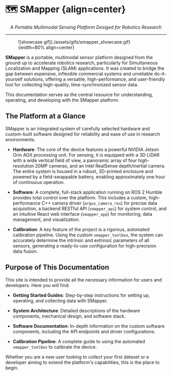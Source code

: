 # 🗺️ SMapper {align=center}

<p align="center"><i>A Portable Multimodal Sensing Platform Desiged for Robotics Research</i></p>

---

<figure markdown="1">
![showcase gif](./assets/gifs/smapper_showcase.gif){width=80% align=center}
</figure>

**SMapper** is a portable, multimodal sensor platform designed from the ground up
to accelerate robotics research, particularly for Simultaneous Localization and Mapping (SLAM) applications.
It was created to bridge the gap between expensive, inflexible commercial systems
and unreliable do-it-yourself solutions, offering a versatile, high-performance,
and user-friendly tool for collecting high-quality, time-synchronized sensor data.

This documentation serves as the central resource for understanding, operating, and developing with the SMapper platform.

## The Platform at a Glance

SMapper is an integrated system of carefully selected hardware and custom-built software
designed for reliability and ease of use in research environments.

- **Hardware**: The core of the device features a powerful NVIDIA Jetson Orin AGX processing unit.
  For sensing, it is equipped with a 3D LiDAR with a wide vertical field of view,
  a panoramic array of four high-resolution 20MP cameras, and an Intel RealSense depth/inertial camera.
  The entire system is housed in a robust, 3D-printed enclosure and powered by a field-swappable battery,
  enabling approximately one hour of continuous operation.

- **Software**: A complete, full-stack application running on ROS 2 Humble provides
  total control over the platform. This includes a custom, high-performance C++ camera driver (`argus_camera_ros`)
  for precise data acquisition, a backend RESTful API (`smapper_api`) for system control,
  and an intuitive React web interface (`smapper_app`) for monitoring, data management, and visualization.

- **Calibration**: A key feature of the project is a rigorous, automated calibration pipeline.
  Using the custom `smapper_toolbox`, the system can accurately determine the intrinsic
  and extrinsic parameters of all sensors, generating a ready-to-use configuration for high-precision data fusion.

## Purpose of This Documentation

This site is intended to provide all the necessary information for users and developers. Here you will find:

- **Getting Started Guides**: Step-by-step instructions for setting up, operating, and collecting data with SMapper.

- **System Architecture**: Detailed descriptions of the hardware components, mechanical design, and software stack.

- **Software Documentation**: In-depth information on the custom software components, including the API endpoints and driver configurations.

- **Calibration Pipeline**: A complete guide to using the automated `smapper_toolbox` to calibrate the device.

Whether you are a new user looking to collect your first dataset or a developer aiming to extend the platform's capabilities, this is the place to begin.
